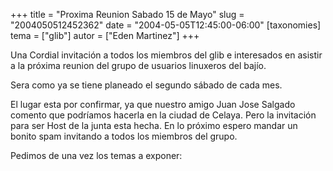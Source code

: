 +++
title = "Proxima Reunion Sabado 15 de Mayo"
slug = "2004050512452362"
date = "2004-05-05T12:45:00-06:00"
[taxonomies]
tema = ["glib"]
autor = ["Eden Martinez"]
+++

Una Cordial invitación a todos los miembros del glib e interesados en
asistir a la próxima reunion del grupo de usuarios linuxeros del bajío.

Sera como ya se tiene planeado el segundo sábado de cada mes.

<!-- more -->
El lugar esta por confirmar, ya que nuestro amigo Juan Jose Salgado
comento que podríamos hacerla en la ciudad de Celaya. Pero la invitación
para ser Host de la junta esta hecha. En lo próximo espero mandar un
bonito spam invitando a todos los miembros del grupo.

Pedimos de una vez los temas a exponer:

